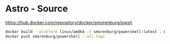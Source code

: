 # Astro - Source

https://hub.docker.com/repository/docker/smorenburg/pwsh

```bash
docker build --platform linux/amd64 -t smorenburg/powershell:latest . && \
docker push smorenburg/powershell --all-tags
```